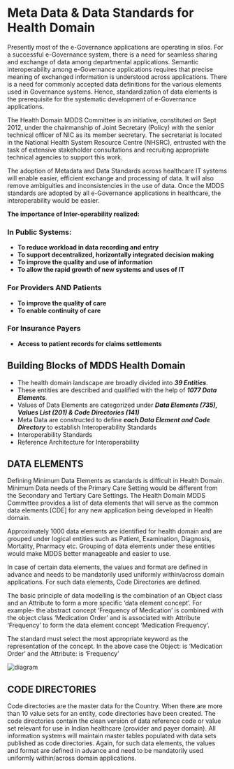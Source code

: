 

# Meta Data & Data Standards for Health Domain

Presently most of the e-Governance applications are operating in silos. For a successful e-Governance system, there is a need for seamless sharing and exchange of data among departmental applications. Semantic interoperability among e-Governance applications requires that precise meaning of exchanged information is understood across applications. There is a need for commonly accepted data definitions for the various elements used in Governance systems. Hence, standardization of data elements is the prerequisite for the systematic development of e-Governance applications.

The Health Domain MDDS Committee is an initiative, constituted on Sept 2012, under the chairmanship of Joint Secretary (Policy) with the senior technical officer of NIC as its member secretary. The secretariat is located in the National Health System Resource Centre (NHSRC), entrusted with the task of extensive stakeholder consultations and recruiting appropriate technical agencies to support this work. 

The adoption of Metadata and Data Standards across healthcare IT systems will enable easier, efficient exchange and processing of data. It will also remove ambiguities and inconsistencies in the use of data. Once the MDDS standards are adopted by all e-Governance applications in healthcare, the interoperability would be easier.  

**The importance of Inter-operability realized:**



### In Public Systems:
*   **To reduce workload in data recording and entry**
*   **To support decentralized, horizontally integrated decision making**
*   **To improve the quality and use of information**
*   **To allow the rapid growth of new systems and uses of IT**
### For Providers AND  Patients
*   **To improve the quality of care**
*   **To enable continuity of care**
### For Insurance Payers
*   **Access to patient records for claims settlements**

## Building Blocks of MDDS Health Domain

*   The health domain landscape are broadly divided into **_39 Entities_**. 
*   These entities are described and qualified with the help of **_1077 Data Elements_**.
*   Values of Data Elements are categorized under **_Data Elements (735), Values List (201) & Code Directories (141)_**
*   Meta Data are constructed to define **_each Data Element and Code Directory_** to establish Interoperability Standards
*   Interoperability Standards
*   Reference Architecture for Interoperability 

## DATA ELEMENTS

Defining Minimum Data Elements as standards is difficult in Health Domain. Minimum Data needs of the Primary Care Setting would be different from the Secondary and Tertiary Care Settings. The Health Domain MDDS Committee provides a list of data elements that will serve as the common data elements [CDE] for any new application being developed in Health domain.

Approximately 1000 data elements are identified for health domain and are grouped under logical entities such as Patient, Examination, Diagnosis, Mortality, Pharmacy etc. Grouping of data elements under these entities would make MDDS better manageable and easier to use. 

In case of certain data elements, the values and format are defined in advance and needs to be mandatorily used uniformly within/across domain applications. For such data elements, Code Directories are defined.

The basic principle of data modelling is the combination of an Object class and an Attribute to form a more specific ‘data element concept’. For example- the abstract concept ‘Frequency of Medication’ is combined with the object class ‘Medication Order’ and is associated with Attribute ‘Frequency’ to form the data element concept ‘Medication Frequency’.
 

The standard must select the most appropriate keyword as the representation of the concept. In the above case the Object: is ‘Medication Order’ and the Attribute: is ‘Frequency’

![diagram](docs/diagram.png)


## CODE DIRECTORIES

Code directories are the master data for the Country. When there are more than 10 value sets for an entity, code directories have been created.  The code directories contain the clean version of data reference code or value set relevant for use in Indian healthcare (provider and payer domain). All information systems will maintain master tables populated with data sets published as code directories. Again, for such data elements, the values and format are defined in advance and need to be mandatorily used uniformly within/across domain applications.
